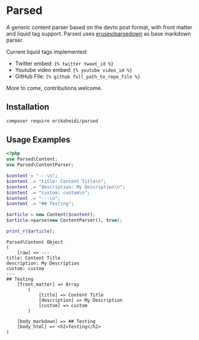 # Parsed
A generic content parser based on the devto post format, with front matter and liquid tag support. 
Parsed uses [erusev/parsedown](https://packagist.org/packages/erusev/parsedown) as base markdown parser.

Current liquid tags implemented:

- Twitter embed: `{% twitter tweet_id %}`
- Youtube video embed: `{% youtube video_id %}`
- GitHub File: `{% github full_path_to_repo_file %}`

More to come, contributions welcome.

## Installation

```bash
composer require erikaheidi/parsed
```

## Usage Examples

```php
<?php
use Parsed\Content;
use Parsed\ContentParser;

$content = "---\n";
$content .= "title: Content Title\n";
$content .= "description: My Description\n";
$content .= "custom: custom\n";
$content .= "---\n";
$content .= "## Testing";

$article = new Content($content);
$article->parse(new ContentParser(), true);

print_r($article);
```

```
Parsed\Content Object
(
    [raw] => ---
title: Content Title
description: My Description
custom: custom
---
## Testing
    [front_matter] => Array
        (
            [title] => Content Title
            [description] => My Description
            [custom] => custom
        )

    [body_markdown] => ## Testing
    [body_html] => <h2>Testing</h2>
)
```
